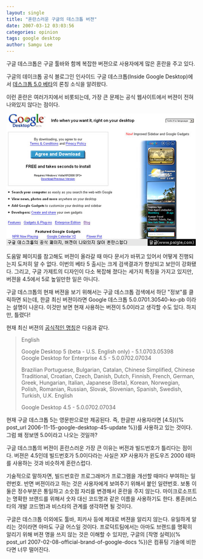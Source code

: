 ```yaml
---
layout: single
title: "혼란스러운 구글의 데스크톱 버젼"
date: 2007-03-12 03:03:56
categories: opinion
tags: google desktop
author: Samgu Lee
---
```


구글 데스크톱은 구글 툴바와 함께 복잡한 버젼으로 사용자에게 많은 혼란을 주고 있다.

구글의 데이크톱 공식 블로그인 인사이드 구글 데스크톱(Inside Google Desktop)에서 [데스크톱 5.0 베타](http://googledesktop.blogspot.com/2007/03/new-sidebar-and-gadgets.html)의 론칭 소식을 알려왔다.

이런 혼란은 여러가지에서 비롯되는데, 가장 큰 문제는 공식 웹사이트에서 버젼이 전혀 나와있지 않다는 점이다.

![구글 데스크톱의 첫화면, 버젼이 나와있지 않다](/assets/google-desktop-not-visible-the-version.jpg)

도움말 페이지를 참고해도 버젼이 올라갈 때 마다 문서가 바뀌고 있어서 어떻게 진행되는지 도저히 알 수 없다. 이번의 베타 5 출시는 크게 검색결과가 향상되고 보안이 강화됐다. 그리고, 구글 가제트의 디자인이 다소 복잡해 졌다는 세가지 특징을 가지고 있지만, 버젼을 4.5에서 5로 높일만한 일은 아니다.

구글 데스크톱의 현재 버젼을 보기 위해서는 구글 데스크톱 검색에서 하단 "정보"를 클릭하면 되는데, 한글 최신 버젼이라면 Google 데스크톱 5.0.0701.30540-ko-pb 이라는 설명이 나온다. 이것만 보면 현재 사용하는 버젼이 5.0이라고 생각할 수도 있다. 하지만, 틀렸다!

현재 최신 버젼의 [공식적인 명칭](http://desktop.google.com/support/bin/answer.py?answer=34180)은 다음과 같다.

> English
>
> Google Desktop 5 (beta - U.S. English only) - 5.1.0703.05398  
> Google Desktop for Enterprise 4.5 - 5.0.0702.07034
>
> Brazilian Portuguese, Bulgarian, Catalan, Chinese Simplified, Chinese Traditional, Croatian, Czech, Danish, Dutch, Finnish, French, German, Greek, Hungarian, Italian, Japanese (Beta), Korean, Norwegian, Polish, Romanian, Russian, Slovak, Slovenian, Spanish, Swedish, Turkish, U.K. English
>
> Google Desktop 4.5 - 5.0.0702.07034

현재 구글 데스크톱 5는 영문판으로만 제공된다. 즉, 한글판 사용자라면 [4.5]({% post_url 2006-11-15-google-desktop-45-update %})를 사용하고 있는 것이다. 그럼 왜 정보엔 5.0이라고 나오는 것일까?

구글 데스크톱의 버젼이 혼란스러운 가장 큰 이유는 버젼과 빌드번호가 틀리다는 점이다. 버젼은 4.5인데 빌드번호가 5.0이다라는 사실은 XP 사용자가 윈도우즈 2000 테마를 사용하는 것과 비슷하게 혼란스럽다.

기술적으로 말하자면, 빌드번호란 프로그래머가 프로그램을 개선할 때마다 부여하는 일련번호. 반면 버젼이라고 하는 것은 사용자에게 보여주기 위해서 붙인 일련번호. 보통 이 둘은 정수부분은 통일하고 소숫점 자리를 변경해서 혼란을 주지 않는다. 마이크로소프트는 명확한 브랜드를 위해서 숫자 대신 코드명과 같은 이름을 사용하기도 한다. 롱혼(비스타의 개발 코드명)과 비스타의 관계를 생각하면 될 것이다.

구글은 데스크톱 이외에도 툴바, 피카사 등에 제대로 버젼을 알리지 않는다. 유일하게 알리는 것이라면 아마도 구글 어스일 것이다. 프로덕트팀에서는 아마도 브랜드를 명확히 알리기 위해 버젼 명을 쓰지 않는 것은 이해할 수 있지만, 구글의 [작명 실력]({% post_url 2007-02-08-official-brand-of-google-docs %})은 컴퓨팅 기술에 비한다면 너무 떨어진다.
